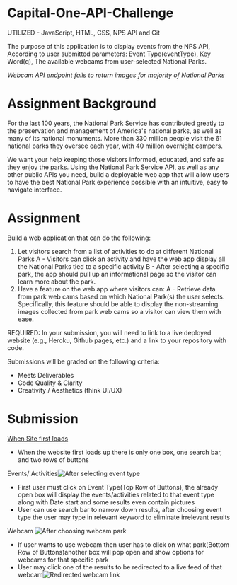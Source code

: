 # Capital-One-API-Challenge
UTILIZED - JavaScript, HTML, CSS, NPS API and Git

The purpose of this application is to display events from the NPS API,
According to user submitted parameters:
Event Type(eventType), Key Word(q),
The available webcams from user-selected National Parks.

*Webcam API endpoint fails to return images for majority of National Parks*


# Assignment Background
For the last 100 years, the National Park Service has contributed greatly to the preservation and management of America's national parks, as well as many of its national monuments. More than 330 million people visit the 61 national parks they oversee each year, with 40 million overnight campers. 

We want your help keeping those visitors informed, educated, and safe as they enjoy the parks. Using the National Park Service API, as well as any other public APIs you need, build a deployable web app that will allow users to have the best National Park experience possible with an intuitive, easy to navigate interface.


# Assignment 
Build a web application that can do the following:

1. Let visitors search from a list of activities to do at different National Parks
  A - Visitors can click an activity and have the web app display all the National Parks tied to a specific activity
  B - After selecting a specific park, the app should pull up an informational page so the visitor can learn more about the park.
2. Have a feature on the web app where visitors can: 
   A - Retrieve data from park web cams based on which National Park(s) the user selects. Specifically, this feature should be able to display the non-streaming            images collected from park web cams so a visitor can view them with ease.
   
REQUIRED: In your submission, you will need to link to a live deployed website (e.g., Heroku, Github pages, etc.) and a link to your repository with code.

Submissions will be graded on the following criteria:
- Meets Deliverables
- Code Quality & Clarity
- Creativity / Aesthetics (think UI/UX)

# Submission 
[When Site first loads](https://user-images.githubusercontent.com/84740209/142746260-284c451c-834f-491c-bc1d-b71d027da078.png)

- When the website first loads up there is only one box, one search bar, and two rows of buttons

Events/ Activities![After selecting event type](https://user-images.githubusercontent.com/84740209/142746288-00fcafa0-cb06-4e0e-a38e-ad483c0806a7.png)

- First user must click on Event Type(Top Row of Buttons), the already open box will display the events/activities related to that event type along with Date start and some results even contain pictures
- User can use search bar to narrow down results, after choosing event type the user may type in relevant keyword to eliminate irrelevant results

Webcam ![After choosing webcam park](https://user-images.githubusercontent.com/84740209/142746295-06ec485a-897f-4e9c-898f-1436bea1ec0f.png)

- If user wants to use webcam then user has to click on what park(Bottom Row of Buttons)another box will pop open and show options for webcams for that specific park
- User may click one of the results to be redirected to a live feed of that webcam![Redirected webcam link](https://user-images.githubusercontent.com/84740209/142746316-054f98a4-e96c-4d51-a35c-dd7d5daff8be.png)

